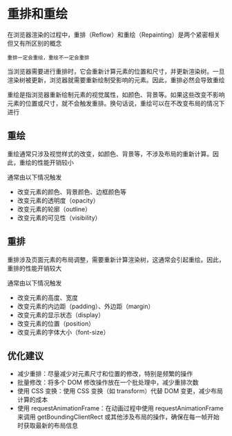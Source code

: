 # 重排和重绘

在浏览器渲染的过程中，重排（Reflow）和重绘（Repainting）是两个紧密相关但又有所区别的概念

`重排一定会重绘，重绘不一定会重排`

当浏览器需要进行重排时，它会重新计算元素的位置和尺寸，并更新渲染树。一旦渲染树被更新，浏览器就需要重新绘制受影响的元素。因此，重排必然会导致重绘

重绘是指浏览器重新绘制元素的视觉属性，如颜色、背景等。如果这些改变不影响元素的位置或尺寸，就不会触发重排。换句话说，重绘可以在不改变布局的情况下进行

## 重绘

重绘通常只涉及视觉样式的改变，如颜色、背景等，不涉及布局的重新计算。因此，重绘的性能开销较小

通常由以下情况触发

- 改变元素的颜色、背景颜色、边框颜色等
- 改变元素的透明度（opacity）
- 改变元素的轮廓（outline）
- 改变元素的可见性（visibility）

## 重排

重排涉及页面元素的布局调整，需要重新计算渲染树，这通常会引起重绘。因此，重排的性能开销较大

通常由以下情况触发

- 改变元素的高度、宽度
- 改变元素的内边距（padding）、外边距（margin）
- 改变元素的显示状态（display）
- 改变元素的位置（position）
- 改变元素的字体大小（font-size）

## 优化建议

- 减少重排：尽量减少对元素尺寸和位置的修改，特别是频繁的操作
- 批量修改：将多个 DOM 修改操作放在一个批处理中，减少重排次数
- 使用 CSS 变换：使用 CSS 变换（如 transform）代替 DOM 变更，减少布局计算的成本
- 使用 requestAnimationFrame：在动画过程中使用 requestAnimationFrame 来调用 getBoundingClientRect 或其他涉及布局的操作，确保在每一帧开始时获取最新的布局信息
